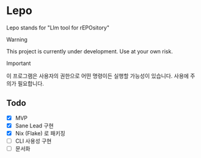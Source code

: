 # Lepo

Lepo stands for "Llm tool for rEPOsitory"

> [!WARNING]
> This project is currently under development. Use at your own risk.

> [!IMPORTANT]
> 이 프로그램은 사용자의 권한으로 어떤 명령이든 실행할 가능성이 있습니다. 사용에
> 주의가 필요합니다.

## Todo

- [x] MVP
- [x] Sane Lead 구현
- [x] Nix (Flake) 로 패키징
- [ ] CLI 사용성 구현
- [ ] 문서화

